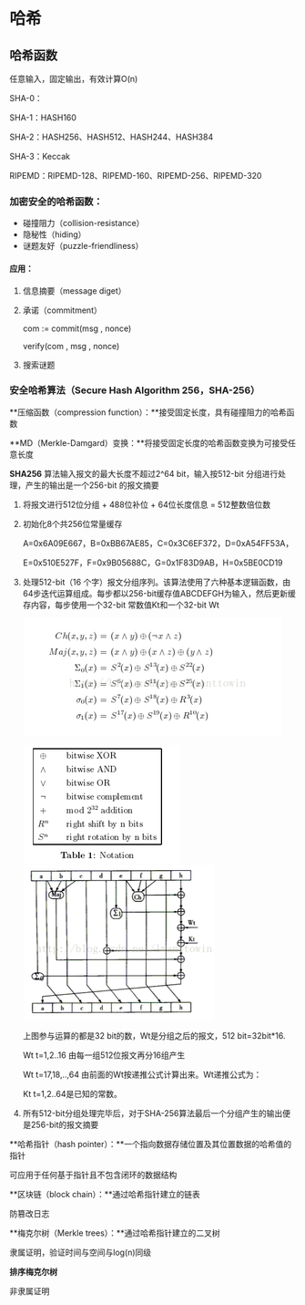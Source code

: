 # 哈希

## 哈希函数

任意输入，固定输出，有效计算O(n)

SHA-0：

SHA-1：HASH160

SHA-2：HASH256、HASH512、HASH244、HASH384

SHA-3：Keccak

RIPEMD：RIPEMD-128、RIPEMD-160、RIPEMD-256、RIPEMD-320



### 加密安全的哈希函数：

- 碰撞阻力（collision-resistance）
-  隐秘性（hiding）
- 谜题友好（puzzle-friendliness）

#### 应用：

1. 信息摘要（message diget）

2. 承诺（commitment）

   com := commit(msg , nonce)

   verify(com , msg , nonce)

3. 搜索谜题

 

### 安全哈希算法（Secure Hash Algorithm 256，SHA-256）

**压缩函数（compression function）：**接受固定长度，具有碰撞阻力的哈希函数

**MD（Merkle-Damgard）变换：**将接受固定长度的哈希函数变换为可接受任意长度

 

**SHA256** 算法输入报文的最大长度不超过2^64 bit，输入按512-bit 分组进行处理，产生的输出是一个256-bit 的报文摘要

1. 将报文进行512位分组 + 488位补位 + 64位长度信息 = 512整数倍位数

2. 初始化8个共256位常量缓存

   A=0x6A09E667，B=0xBB67AE85，C=0x3C6EF372，D=0xA54FF53A，

   E=0x510E527F，F=0x9B05688C，G=0x1F83D9AB，H=0x5BE0CD19 

3. 处理512-bit（16 个字）报文分组序列。该算法使用了六种基本逻辑函数，由64步迭代运算组成。每步都以256-bit缓存值ABCDEFGH为输入，然后更新缓存内容，每步使用一个32-bit 常数值Kt和一个32-bit Wt


   ![1](1.png)

   ![2](2.png)![3](3.png)

   	上图参与运算的都是32 bit的数，Wt是分组之后的报文，512 bit=32bit*16.

   	Wt t=1,2..16 由每一组512位报文再分16组产生

   	Wt t=17,18,..,64 由前面的Wt按递推公式计算出来。Wt递推公式为：

   	Kt t=1,2..64是已知的常数。

4. 所有512-bit分组处理完毕后，对于SHA-256算法最后一个分组产生的输出便是256-bit的报文摘要

 

**哈希指针（hash pointer）：**一个指向数据存储位置及其位置数据的哈希值的指针

可应用于任何基于指针且不包含闭环的数据结构



**区块链（block chain）：**通过哈希指针建立的链表

防篡改日志

 

**梅克尔树（Merkle trees）：**通过哈希指针建立的二叉树

隶属证明，验证时间与空间与log(n)同级

 

**排序梅克尔树**

非隶属证明
